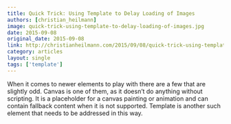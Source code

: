 ```yaml
---
title: Quick Trick: Using Template to Delay Loading of Images
authors: [christian_heilmann]
image: quick-trick-using-template-to-delay-loading-of-images.jpg
date: 2015-09-08
original_date: 2015-09-08
link: http://christianheilmann.com/2015/09/08/quick-trick-using-template-to-delay-loading-of-images/
category: articles
layout: single
tags: ['template']
---
```


When it comes to newer elements to play with there are a few that are slightly odd. Canvas is one of them, as it doesn’t do anything without scripting. It is a placeholder for a canvas painting or animation and can contain fallback content when it is not supported. Template is another such element that needs to be addressed in this way.

<!-- Excerpt -->
